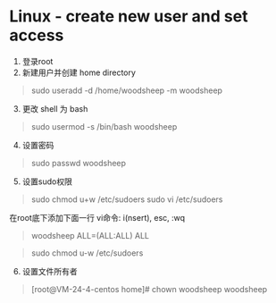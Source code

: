 # Linux - create new user and set access

1. 登录root
2. 新建用户并创建 home directory
> sudo useradd -d /home/woodsheep -m woodsheep

3. 更改 shell 为 bash
> sudo usermod -s /bin/bash woodsheep

4. 设置密码
> sudo passwd woodsheep

5. 设置sudo权限
> sudo chmod u+w /etc/sudoers
> sudo vi /etc/sudoers

在root底下添加下面一行
vi命令: i(nsert), esc, :wq
> woodsheep ALL=(ALL:ALL) ALL

> sudo chmod u-w /etc/sudoers

6. 设置文件所有者
> [root@VM-24-4-centos home]# chown woodsheep woodsheep
